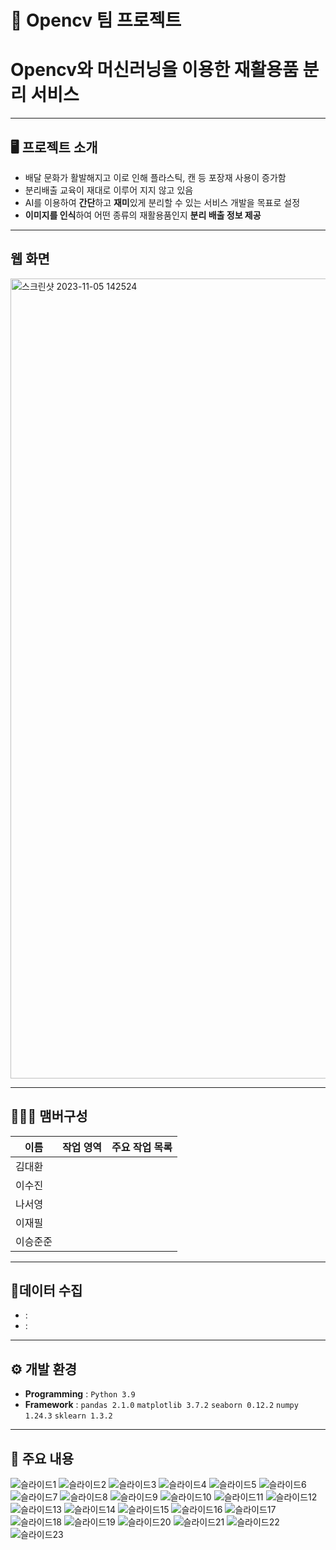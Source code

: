 # 🚩 Opencv 팀 프로젝트
# **Opencv와 머신러닝을 이용한 재활용품 분리 서비스**
----------------------------------------------------------


## 🖥️ 프로젝트 소개
- 배달 문화가 활발해지고 이로 인해 플라스틱, 캔 등 포장재 사용이 증가함
- 분리배출 교육이 재대로 이루어 지지 않고 있음
- AI를 이용하여 **간단**하고 **재미**있게 분리할 수 있는 서비스 개발을 목표로 설정
- **이미지를 인식**하여 어떤 종류의 재활용품인지 **분리 배출 정보 제공**
----------------------------------------------------------

## 웹 화면
<img width="1280" alt="스크린샷 2023-11-05 142524" src="https://github.com/mansa97/KDT-4/assets/64315458/a44dd5f7-fb51-41d6-b8ae-a92e0867cf0d">

----------------------------------------------------------
## 🧑‍🤝‍🧑 맴버구성

| 이름 | 작업 영역 | 주요 작업 목록 |
|---|---|---|
| 김대환  |  |  |
| 이수진  |  |  | 
| 나서영  |  |  |
| 이재필  |  |  |
| 이승준준  |  |  |


----------------------------------------------------------

## 📂데이터 수집
-  : 
-  : 

----------------------------------------------------------

## ⚙️ 개발 환경
- **Programming** : `Python 3.9`
- **Framework** : `pandas 2.1.0` `matplotlib 3.7.2` `seaborn 0.12.2`  `numpy 1.24.3` `sklearn 1.3.2` 
----------------------------------------------------------
## 📌 주요 내용
![슬라이드1](https://github.com/mansa97/KDT-4/assets/64315458/4e47e2c0-19e8-4bff-a85c-88207cc4f584)
![슬라이드2](https://github.com/mansa97/KDT-4/assets/64315458/dc10d68b-d843-4af2-86db-feac7206887f)
![슬라이드3](https://github.com/mansa97/KDT-4/assets/64315458/fb4986c6-f5d5-48c0-a3d9-f166f253a0ea)
![슬라이드4](https://github.com/mansa97/KDT-4/assets/64315458/b4daa94b-6108-41c8-9e7b-77c526ba8192)
![슬라이드5](https://github.com/mansa97/KDT-4/assets/64315458/4a2624b1-06ad-44c5-a088-c788cc9ccf42)
![슬라이드6](https://github.com/mansa97/KDT-4/assets/64315458/98ab7ce4-7fb9-4149-84e7-8cc0fc6d98ab)
![슬라이드7](https://github.com/mansa97/KDT-4/assets/64315458/cd4cc3ab-2e39-45a3-bc60-0b5dfc788431)
![슬라이드8](https://github.com/mansa97/KDT-4/assets/64315458/acd5bb65-4e9c-45d6-9e13-eeef5c261aae)
![슬라이드9](https://github.com/mansa97/KDT-4/assets/64315458/72cb09e3-2f55-4095-a0d2-008b795eb37d)
![슬라이드10](https://github.com/mansa97/KDT-4/assets/64315458/8e32254f-8db6-4b68-a40d-12f5ed2a3601)
![슬라이드11](https://github.com/mansa97/KDT-4/assets/64315458/f97a1587-9591-415b-907b-7d3a123d353a)
![슬라이드12](https://github.com/mansa97/KDT-4/assets/64315458/b7259c3f-0adc-4a8f-9dfa-3a40e03ca372)
![슬라이드13](https://github.com/mansa97/KDT-4/assets/64315458/aa9aace6-c239-43a4-9ced-2f5be6fd04fb)
![슬라이드14](https://github.com/mansa97/KDT-4/assets/64315458/30fd7c41-9419-4357-98c1-23691ed1fc7b)
![슬라이드15](https://github.com/mansa97/KDT-4/assets/64315458/f33bb590-71f4-460c-9ced-6b663f547fa1)
![슬라이드16](https://github.com/mansa97/KDT-4/assets/64315458/e086d5fa-c71b-456a-b620-0e41fe68623c)
![슬라이드17](https://github.com/mansa97/KDT-4/assets/64315458/8a26097b-343c-4d53-969e-ea6b02accded)
![슬라이드18](https://github.com/mansa97/KDT-4/assets/64315458/9ae92c9b-d977-4625-ab64-a77c79600ed2)
![슬라이드19](https://github.com/mansa97/KDT-4/assets/64315458/8653b4bc-a8d0-4f07-ab9c-2a65714e977e)
![슬라이드20](https://github.com/mansa97/KDT-4/assets/64315458/f47fd389-3ca0-49cf-893c-470990af6239)
![슬라이드21](https://github.com/mansa97/KDT-4/assets/64315458/601882f2-43fa-4f8e-862c-2bed38e6658e)
![슬라이드22](https://github.com/mansa97/KDT-4/assets/64315458/b20f90ad-d608-4a3a-9abb-06437e92dad9)
![슬라이드23](https://github.com/mansa97/KDT-4/assets/64315458/a6d94a52-5714-4465-b6b8-d9bf084ee533)
















